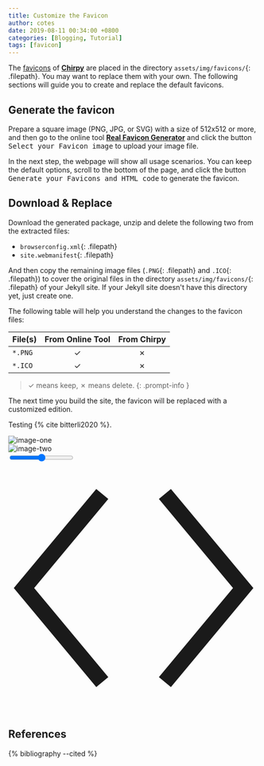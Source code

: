 ```yaml
---
title: Customize the Favicon
author: cotes
date: 2019-08-11 00:34:00 +0800
categories: [Blogging, Tutorial]
tags: [favicon]
---
```


The [favicons](https://www.favicon-generator.org/about/) of [**Chirpy**](https://github.com/cotes2020/jekyll-theme-chirpy/) are placed in the directory `assets/img/favicons/`{: .filepath}. You may want to replace them with your own. The following sections will guide you to create and replace the default favicons.

## Generate the favicon

Prepare a square image (PNG, JPG, or SVG) with a size of 512x512 or more, and then go to the online tool [**Real Favicon Generator**](https://realfavicongenerator.net/) and click the button <kbd>Select your Favicon image</kbd> to upload your image file.

In the next step, the webpage will show all usage scenarios. You can keep the default options, scroll to the bottom of the page, and click the button <kbd>Generate your Favicons and HTML code</kbd> to generate the favicon.

## Download & Replace

Download the generated package, unzip and delete the following two from the extracted files:

- `browserconfig.xml`{: .filepath}
- `site.webmanifest`{: .filepath}

And then copy the remaining image files (`.PNG`{: .filepath} and `.ICO`{: .filepath}) to cover the original files in the directory `assets/img/favicons/`{: .filepath} of your Jekyll site. If your Jekyll site doesn't have this directory yet, just create one.

The following table will help you understand the changes to the favicon files:

| File(s)             | From Online Tool                  | From Chirpy |
|---------------------|:---------------------------------:|:-----------:|
| `*.PNG`             | ✓                                 | ✗           |
| `*.ICO`             | ✓                                 | ✗           |

<!-- markdownlint-disable-next-line -->
>  ✓ means keep, ✗ means delete.
{: .prompt-info }

The next time you build the site, the favicon will be replaced with a customized edition.

Testing {% cite bitterli2020 %}.

<div class="compare">
  <img class="compare__image-one compare-img" alt="image-one" src="https://img.daisyui.com/images/stock/photo-1560717789-0ac7c58ac90a.webp">
  <div class="compare__mask">
    <img class="compare__image-two compare-img" alt="image-two" src="https://img.daisyui.com/images/stock/photo-1560717789-0ac7c58ac90a-blur.webp">
  </div>
  <input class="compare__input" type="range" min="0" step="0.5" max="100" value="50">
  <div class="compare__separator">
      <svg xmlns="http://www.w3.org/2000/svg" fill="none" class="compare__icon" viewBox="0 0 16 16"><path d="M 6 2 L 1 8 L 6 14 M 10 2 L 15 8 L 10 14" stroke="currentColor"></path></svg>
  </div>

</div>

References
----------

{% bibliography --cited %}
